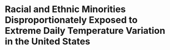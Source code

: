 # Racial and Ethnic Minorities Disproportionately Exposed to Extreme Daily Temperature Variation in the United States
